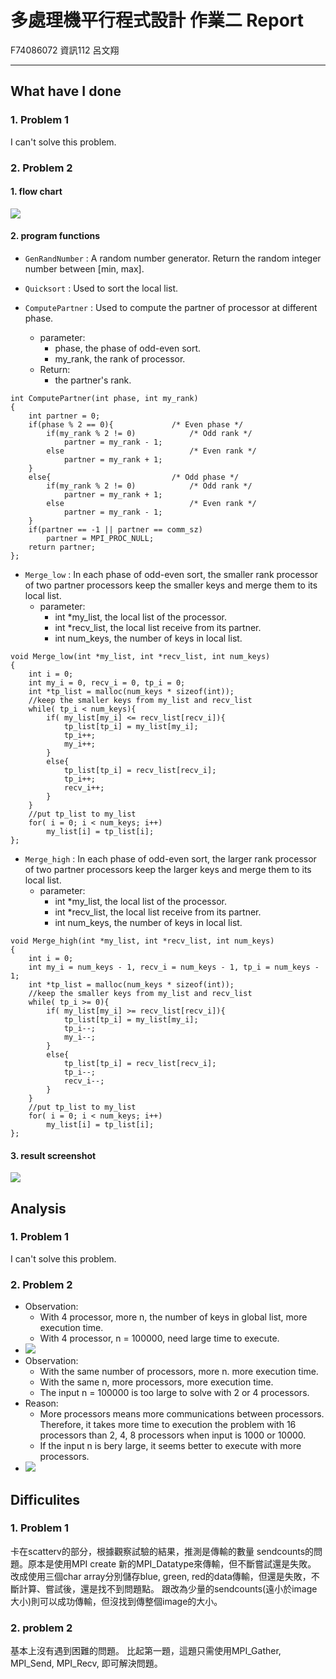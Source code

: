 多處理機平行程式設計 作業二 Report
===
F74086072 資訊112 呂文翔

---
## What have I done
### 1. Problem 1
I can't solve this problem.
### 2. Problem 2
#### 1. flow chart
![](https://i.imgur.com/xCDyplK.png)

#### 2. program functions
* `GenRandNumber` :
A random number generator.
Return the random integer number between [min, max].

* `Quicksort` : 
Used to sort the local list.

* `ComputePartner` :
Used to compute the partner of processor at different phase.
    * parameter:
        * phase, the phase of odd-even sort.
        * my_rank, the rank of processor.
    * Return:
        * the partner's rank.
```c=
int ComputePartner(int phase, int my_rank)
{
	int partner = 0;	
	if(phase % 2 == 0){				/* Even phase */
		if(my_rank % 2 != 0)			/* Odd rank */
			partner = my_rank - 1;
		else							/* Even rank */
			partner = my_rank + 1;
	}
	else{							/* Odd phase */
		if(my_rank % 2 != 0)			/* Odd rank */
			partner = my_rank + 1;
		else							/* Even rank */
			partner = my_rank - 1;
	}	
	if(partner == -1 || partner == comm_sz)
		partner = MPI_PROC_NULL;
	return partner;
};
```
* `Merge_low` :
In each phase of odd-even sort, the smaller rank processor of two partner processors keep the smaller keys and merge them to its local list.
    * parameter:
        * int *my_list, the local list of the processor.
        * int *recv_list, the local list receive from its partner.
        * int num_keys, the number of keys in local list.
```c=
void Merge_low(int *my_list, int *recv_list, int num_keys)
{
	int i = 0;
	int my_i = 0, recv_i = 0, tp_i = 0;
	int *tp_list = malloc(num_keys * sizeof(int));
	//keep the smaller keys from my_list and recv_list
	while( tp_i < num_keys){
		if( my_list[my_i] <= recv_list[recv_i]){
			tp_list[tp_i] = my_list[my_i];
			tp_i++;
			my_i++;
		}
		else{
			tp_list[tp_i] = recv_list[recv_i];
			tp_i++;
			recv_i++;
		}
	}
	//put tp_list to my_list
	for( i = 0; i < num_keys; i++)
		my_list[i] = tp_list[i];
};
```
* `Merge_high` :
In each phase of odd-even sort, the larger rank processor of two partner processors keep the larger keys and merge them to its local list.
    * parameter:
        * int *my_list, the local list of the processor.
        * int *recv_list, the local list receive from its partner.
        * int num_keys, the number of keys in local list.
```c=
void Merge_high(int *my_list, int *recv_list, int num_keys)
{
	int i = 0;
	int my_i = num_keys - 1, recv_i = num_keys - 1, tp_i = num_keys - 1;
	int *tp_list = malloc(num_keys * sizeof(int));
	//keep the smaller keys from my_list and recv_list
	while( tp_i >= 0){
		if( my_list[my_i] >= recv_list[recv_i]){
			tp_list[tp_i] = my_list[my_i];
			tp_i--;
			my_i--;
		}
		else{
			tp_list[tp_i] = recv_list[recv_i];
			tp_i--;
			recv_i--;
		}
	}
	//put tp_list to my_list
	for( i = 0; i < num_keys; i++)
		my_list[i] = tp_list[i];
};
```
#### 3. result screenshot
![](https://i.imgur.com/2BuRCDl.png)

## Analysis
### 1. Problem 1
I can't solve this problem.
### 2. Problem 2
* Observation:
    * With 4 processor, more n, the number of keys in global list, more execution time.
    * With 4 processor, n = 100000, need large time to execute.
* ![](https://i.imgur.com/TdG6BZW.png)
* Observation:
    * With the same number of processors, more n. more execution time.
    * With the same n, more processors, more execution time.
    * The input n = 100000 is too large to solve with 2 or 4 processors.
* Reason:
    * More processors means more communications between processors. Therefore, it takes more time to execution the problem with 16 processors than 2, 4, 8 processors when input is 1000 or 10000.
    * If the input n is bery large, it seems better to execute with more processors.
* ![](https://i.imgur.com/MXcKkxT.png)

## Difficulites
### 1. Problem 1
卡在scatterv的部分，根據觀察試驗的結果，推測是傳輸的數量 sendcounts的問題。原本是使用MPI create 新的MPI_Datatype來傳輸，但不斷嘗試還是失敗。
改成使用三個char array分別儲存blue, green, red的data傳輸，但還是失敗，不斷計算、嘗試後，還是找不到問題點。
跟改為少量的sendcounts(遠小於image大小)則可以成功傳輸，但沒找到傳整個image的大小。
### 2. problem 2
基本上沒有遇到困難的問題。
比起第一題，這題只需使用MPI_Gather, MPI_Send, MPI_Recv, 即可解決問題。